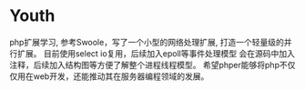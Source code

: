 # Youth
php扩展学习, 参考Swoole，写了一个小型的网络处理扩展, 打造一个轻量级的并行扩展。
目前使用select io复用，后续加入epoll等事件处理模型
会在源码中加入注释，后续加入结构图等方便了解整个进程线程模型。
希望phper能够将php不仅仅用在web开发，还能推动其在服务器编程领域的发展。
